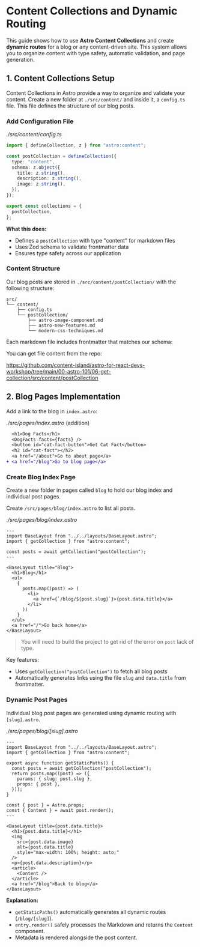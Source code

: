 # Content Collections and Dynamic Routing

This guide shows how to use **Astro Content Collections** and create **dynamic routes** for a blog or any content-driven site.
This system allows you to organize content with type safety, automatic validation, and page generation.

## 1. Content Collections Setup

Content Collections in Astro provide a way to organize and validate your content.
Create a new folder at `./src/content/` and inside it, a `config.ts` file. This file defines the structure of our blog posts.

### Add Configuration File

_./src/content/config.ts_

```typescript
import { defineCollection, z } from "astro:content";

const postCollection = defineCollection({
  type: "content",
  schema: z.object({
    title: z.string(),
    description: z.string(),
    image: z.string(),
  }),
});

export const collections = {
  postCollection,
};
```

**What this does:**

- Defines a `postCollection` with type "content" for markdown files
- Uses Zod schema to validate frontmatter data
- Ensures type safety across our application

### Content Structure

Our blog posts are stored in `./src/content/postCollection/` with the following structure:

```
src/
└── content/
    ├── config.ts
    └── postCollection/
        ├── astro-image-component.md
        ├── astro-new-features.md
        └── modern-css-techniques.md
```

Each markdown file includes frontmatter that matches our schema:

You can get file content from the repo: 

https://github.com/content-island/astro-for-react-devs-workshop/tree/main/00-astro-101/06-get-collection/src/content/postCollection


## 2. Blog Pages Implementation

Add a link to the blog in `index.astro`:

_./src/pages/index.astro_ (addition)

```diff
  <h1>Dog Facts</h1>
  <DogFacts facts={facts} />
  <button id="cat-fact-button">Get Cat Fact</button>
  <h2 id="cat-fact"></h2>
  <a href="/about">Go to about page</a>
+ <a href="/blog">Go to blog page</a>
```

### Create Blog Index Page

Create a new folder in pages called `blog` to hold our blog index and individual post pages.

Create `/src/pages/blog/index.astro` to list all posts.

_./src/pages/blog/index.astro_

```astro
---
import BaseLayout from "../../layouts/BaseLayout.astro";
import { getCollection } from "astro:content";

const posts = await getCollection("postCollection");
---

<BaseLayout title="Blog">
  <h1>Blog</h1>
  <ul>
    {
      posts.map((post) => (
        <li>
          <a href={`/blog/${post.slug}`}>{post.data.title}</a>
        </li>
      ))
    }
  </ul>
  <a href="/">Go back home</a>
</BaseLayout>
```

> You will need to build the project to get rid of the error on `post` lack of type.

Key features:

- Uses `getCollection("postCollection")` to fetch all blog posts
- Automatically generates links using the file `slug` and `data.title` from frontmatter.

### Dynamic Post Pages

Individual blog post pages are generated using dynamic routing with `[slug].astro`.

_./src/pages/blog/[slug].astro_

```astro
---
import BaseLayout from "../../layouts/BaseLayout.astro";
import { getCollection } from "astro:content";

export async function getStaticPaths() {
  const posts = await getCollection("postCollection");
  return posts.map((post) => ({
    params: { slug: post.slug },
    props: { post },
  }));
}

const { post } = Astro.props;
const { Content } = await post.render();
---

<BaseLayout title={post.data.title}>
  <h1>{post.data.title}</h1>
  <img
    src={post.data.image}
    alt={post.data.title}
    style="max-width: 100%; height: auto;"
  />
  <p>{post.data.description}</p>
  <article>
    <Content />
  </article>
  <a href="/blog">Back to blog</a>
</BaseLayout>
```

**Explanation:**

- `getStaticPaths()` automatically generates all dynamic routes (`/blog/[slug]`).
- `entry.render()` safely processes the Markdown and returns the `Content` component.
- Metadata is rendered alongside the post content.
